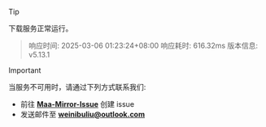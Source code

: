 > [!TIP]
下载服务正常运行。


> 响应时间: 2025-03-06 01:23:24+08:00
> 响应耗时: 616.32ms
> 版本信息: v5.13.1

> [!IMPORTANT]
> 当服务不可用时，请通过下列方式联系我们: 
> - 前往 **[Maa-Mirror-Issue](https://github.com/MaaMirror/Maa-Mirror-Issue/issues)** 创建 issue
> - 发送邮件至 **<a href="mailto:weinibuliu@outlook.com">weinibuliu@outlook.com</a>**